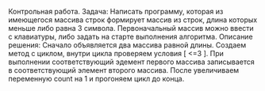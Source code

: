Контрольная работа.
Задача:
Написать программу, которая из имеющегося массива строк формирует массив из строк, длина которых меньше либо равна 3 символа. Первоначальный массив можно ввести с клавиатуры, либо задать на старте выполнения алгоритма.
Описание решения:
Сначало объявляется два массива равной длины.
Создаем метод с циклом, внутри цикла проверяем условия [ <=3 ].
При выполнении соответствующий эдемент первого массива записывается в соответствующий элемент второго массива.
После увеличиваем переменную count на 1 и прогоняем цикл до конца.
